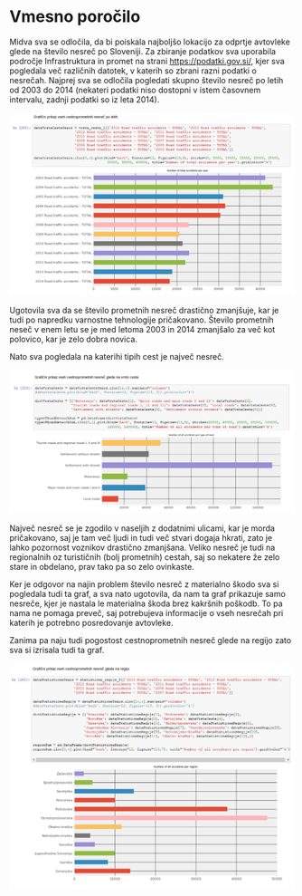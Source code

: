 # Vmesno poročilo

Midva sva se odločila, da bi poiskala najboljšo lokacijo za odprtje avtovleke glede na število nesreč po Sloveniji. Za zbiranje podatkov sva uporabila področje Infrastruktura in promet na strani https://podatki.gov.si/, kjer sva pogledala več različnih datotek, v katerih so zbrani razni podatki o nesrečah. Najprej sva se odločila pogledati skupno število nesreč po letih od 2003 do 2014 (nekateri podatki niso dostopni v istem časovnem intervalu, zadnji podatki so iz leta 2014). 

<p align="center">
  <img src="https://github.com/TheBraveCat/PR18NRMT/blob/master/images/allAccidentsYears.PNG"/>
</p>

Ugotovila sva da se število prometnih nesreč drastično zmanjšuje, kar je tudi po napredku varnostne tehnologije pričakovano. Število prometnih neseč v enem letu se je med letoma 2003 in 2014 zmanjšalo za več kot polovico, kar je zelo dobra novica.

Nato sva pogledala na katerihi tipih cest je največ nesreč. 

<p align="center">
  <img src="https://github.com/TheBraveCat/PR18NRMT/blob/master/images/allAccidentsType.PNG"/>
</p>

Največ nesreč se je zgodilo v naseljih z dodatnimi ulicami, kar je morda pričakovano, saj je tam več ljudi in tudi več stvari dogaja hkrati, zato je lahko pozornost voznikov drastično zmanjšana. Veliko nesreč je tudi na regionalnih oz turističnih (bolj prometnih) cestah, saj so nekatere že zelo stare in obdelano, prav tako pa so zelo ovinkaste. 

Ker je odgovor na najin problem število nesreč z materialno škodo sva si pogledala tudi ta graf, a sva nato ugotovila, da nam ta graf prikazuje samo nesreče, kjer je nastala le materialna škoda brez kakršnih poškodb. To pa nama ne pomaga preveč, saj potrebujeva informacije o vseh nesrečah pri katerih je potrebno posredovanje avtovleke. 

Zanima pa naju tudi pogostost cestnoprometnih nesreč glede na regijo zato sva si izrisala tudi ta graf. 

<p align="center">
  <img src="https://github.com/TheBraveCat/PR18NRMT/blob/master/images/allAccidentsRegions.PNG"/>
</p>
